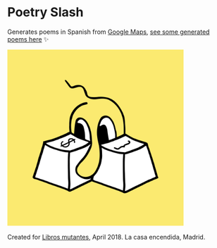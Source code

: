 # Poetry Slash

Generates poems in Spanish from [Google Maps](https://maps.google.es), [see some generated poems here](doc/poemitas-al-sol.md) ✨

<img src="doc/poetry-slash.png" width="400px">

Created for [Libros mutantes](http://librosmutantes.com), April 2018. La casa encendida, Madrid.

